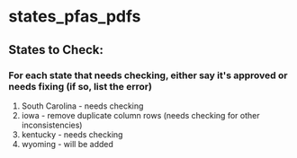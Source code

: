 # states_pfas_pdfs

## States to Check:
### For each state that needs checking, either say it's approved or needs fixing (if so, list the error)

1. South Carolina - needs checking 
2. iowa - remove duplicate column rows (needs checking for other inconsistencies)
3. kentucky - needs checking
4. wyoming - will be added
